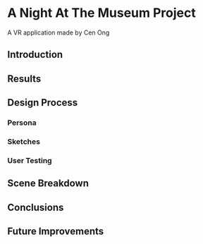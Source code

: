 # A Night At The Museum Project
A VR application made by Cen Ong

## Introduction 
 
## Results

## Design Process
 
### Persona

### Sketches

### User Testing

## Scene Breakdown

## Conclusions 

## Future Improvements

